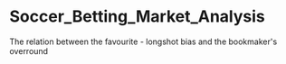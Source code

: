 # Soccer_Betting_Market_Analysis
The relation between the favourite - longshot bias and the bookmaker's overround
